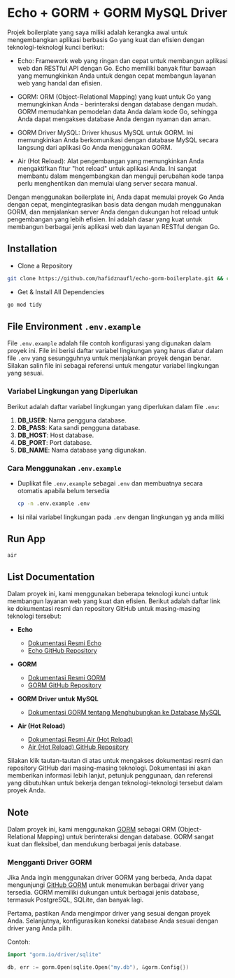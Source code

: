 # Echo + GORM + GORM MySQL Driver

Projek boilerplate yang saya miliki adalah kerangka awal untuk mengembangkan aplikasi berbasis Go yang kuat dan efisien dengan teknologi-teknologi kunci berikut:

- Echo: Framework web yang ringan dan cepat untuk membangun aplikasi web dan RESTful API dengan Go. Echo memiliki banyak fitur bawaan yang memungkinkan Anda untuk dengan cepat membangun layanan web yang handal dan efisien.

- GORM: ORM (Object-Relational Mapping) yang kuat untuk Go yang memungkinkan Anda - berinteraksi dengan database dengan mudah. GORM memudahkan pemodelan data Anda dalam kode Go, sehingga Anda dapat mengakses database Anda dengan nyaman dan aman.

- GORM Driver MySQL: Driver khusus MySQL untuk GORM. Ini memungkinkan Anda berkomunikasi dengan database MySQL secara langsung dari aplikasi Go Anda menggunakan GORM.

- Air (Hot Reload): Alat pengembangan yang memungkinkan Anda mengaktifkan fitur "hot reload" untuk aplikasi Anda. Ini sangat membantu dalam mengembangkan dan menguji perubahan kode tanpa perlu menghentikan dan memulai ulang server secara manual.

Dengan menggunakan boilerplate ini, Anda dapat memulai proyek Go Anda dengan cepat, mengintegrasikan basis data dengan mudah menggunakan GORM, dan menjalankan server Anda dengan dukungan hot reload untuk pengembangan yang lebih efisien. Ini adalah dasar yang kuat untuk membangun berbagai jenis aplikasi web dan layanan RESTful dengan Go.

## Installation

- Clone a Repository
```bash
git clone https://github.com/hafidznaufl/echo-gorm-boilerplate.git && cd echo-gorm-boilerplate
```

- Get & Install All Dependencies
```bash
go mod tidy
```
## File Environment `.env.example`

File `.env.example` adalah file contoh konfigurasi yang digunakan dalam proyek ini. File ini berisi daftar variabel lingkungan yang harus diatur dalam file `.env` yang sesungguhnya untuk menjalankan proyek dengan benar. Silakan salin file ini sebagai referensi untuk mengatur variabel lingkungan yang sesuai.

### Variabel Lingkungan yang Diperlukan

Berikut adalah daftar variabel lingkungan yang diperlukan dalam file `.env`:

1. **DB_USER**: Nama pengguna database.
2. **DB_PASS**: Kata sandi pengguna database.
3. **DB_HOST**: Host database.
4. **DB_PORT**: Port database.
5. **DB_NAME**: Nama database yang digunakan.

### Cara Menggunakan `.env.example`

- Duplikat file `.env.example` sebagai `.env` dan membuatnya secara otomatis apabila belum tersedia

   ```bash
   cp -n .env.example .env
   ```
- Isi nilai variabel lingkungan pada `.env` dengan lingkungan yg anda miliki

## Run App
```bash
air
```

## List Documentation

Dalam proyek ini, kami menggunakan beberapa teknologi kunci untuk membangun layanan web yang kuat dan efisien. Berikut adalah daftar link ke dokumentasi resmi dan repository GitHub untuk masing-masing teknologi tersebut:

- **Echo**
  - [Dokumentasi Resmi Echo](https://echo.labstack.com/)
  - [Echo GitHub Repository](https://github.com/labstack/echo)

- **GORM**
  - [Dokumentasi Resmi GORM](https://gorm.io/docs/)
  - [GORM GitHub Repository](https://github.com/go-gorm/gorm)

- **GORM Driver untuk MySQL**
  - [Dokumentasi GORM tentang Menghubungkan ke Database MySQL](https://gorm.io/docs/connecting_to_the_database.html#MySQL)

- **Air (Hot Reload)**
  - [Dokumentasi Resmi Air (Hot Reload)](https://github.com/cosmtrek/air)
  - [Air (Hot Reload) GitHub Repository](https://github.com/cosmtrek/air)

Silakan klik tautan-tautan di atas untuk mengakses dokumentasi resmi dan repository GitHub dari masing-masing teknologi. Dokumentasi ini akan memberikan informasi lebih lanjut, petunjuk penggunaan, dan referensi yang dibutuhkan untuk bekerja dengan teknologi-teknologi tersebut dalam proyek Anda.

## Note

Dalam proyek ini, kami menggunakan [GORM](https://gorm.io/) sebagai ORM (Object-Relational Mapping) untuk berinteraksi dengan database. GORM sangat kuat dan fleksibel, dan mendukung berbagai jenis database.

### Mengganti Driver GORM

Jika Anda ingin menggunakan driver GORM yang berbeda, Anda dapat mengunjungi [GitHub GORM](https://github.com/go-gorm/gorm) untuk menemukan berbagai driver yang tersedia. GORM memiliki dukungan untuk berbagai jenis database, termasuk PostgreSQL, SQLite, dan banyak lagi.

Pertama, pastikan Anda mengimpor driver yang sesuai dengan proyek Anda. Selanjutnya, konfigurasikan koneksi database Anda sesuai dengan driver yang Anda pilih.

Contoh:
```go
import "gorm.io/driver/sqlite"

db, err := gorm.Open(sqlite.Open("my.db"), &gorm.Config{})
```
